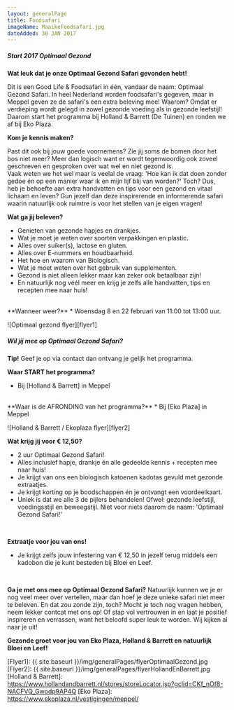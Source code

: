 ```yaml
---
layout: generalPage
title: Foodsafari
imageName: MaaikeFoodsafari.jpg
dateAdded: 30 JAN 2017
---
```


##### Start 2017 Optimaal Gezond

**Wat leuk dat je onze Optimaal Gezond Safari gevonden hebt!**

Dit is een Good Life & Foodsafari in één, vandaar de naam: Optimaal Gezond Safari.
In heel Nederland worden foodsafari's gegeven, maar in Meppel geven ze de safari's een extra beleving mee! Waarom? Omdat er verdieping wordt gelegd in zowel gezonde voeding als in gezonde leefstijl! Daarom start het programma bij Holland & Barrett (De Tuinen) en ronden we af bij Eko Plaza.

**Kom je kennis maken?**

Past dit ook bij jouw goede voornemens? Zie jij soms de bomen door het bos niet meer? Meer dan logisch want er wordt tegenwoordig ook zoveel geschreven en gesproken over wat wel en niet gezond is.    
Vaak weten we het wel maar is veelal de vraag: 'Hoe kan ik dat doen zonder gedoe én op een manier waar ik en mijn lijf blij van worden?' Toch? Dus, heb je behoefte aan extra handvatten en tips voor een gezond en vitaal lichaam en leven? Gun jezelf dan deze inspirerende en informerende safari waarin natuurlijk ook ruimtre is voor het stellen van je eigen vragen!

**Wat ga jij beleven?​**
* Genieten van gezonde hapjes en drankjes.
* Wat je moet je weten over soorten verpakkingen en plastic.
* Alles over suiker(s), lactose en gluten.
* Alles over E-nummers en houdbaarheid.
* Het hoe en waarom van Biologisch.
* Wat je moet weten over het gebruik van supplementen.
* Gezond is niet alleen lekker maar kan zeker ook betaalbaar zijn!
* En natuurlijk nog véél meer en krijg je zelfs alle handvatten, tips en recepten mee naar huis!

<br>
**Wanneer weer?**
* Woensdag 8 en 22 februari van 11:00 tot 13:00 uur.

![Optimaal gezond flyer][flyer1]

##### Wil jij mee op Optimaal Gezond Safari?

​**Tip!** Geef je op via contact dan ontvang je gelijk het programma.

**​Waar START het programma?**
* Bij [Holland & Barrett] in Meppel

<br>
**Waar is de AFRONDING van het programma?**
* Bij [Eko Plaza] in Meppel

![Holland & Barrett / Ekoplaza flyer][flyer2]

**Wat krijg jij voor € 12,50?**
* 2 uur Optimaal Gezond Safari!
* Alles inclusief hapje, drankje én alle gedeelde kennis + recepten mee naar huis!
* Je krijgt van ons een biologisch katoenen kadotas gevuld met gezonde extraatjes.  
* Je krijgt korting op je boodschappen én je ontvangt een voordeelkaart.
* Uniek is dat we alle 3 de pijlers behandelen! Ofwel: gezonde leefstijl, voedingsstijl en beweegstijl. Niet voor niets daarom de naam: 'Optimaal Gezond Safari!'

<br>

**Extraatje voor jou van ons!**
* Je krijgt zelfs jouw infestering van € 12,50 in jezelf terug middels een kadobon die je kunt besteden bij Bloei en Leef.

<br>

**Ga je met ons mee op Optimaal Gezond Safari?**
Natuurlijk kunnen we je er nog veel meer over vertellen, maar dan hoef je deze unieke safari niet meer te beleven. En dat zou zonde zijn, toch? Mocht je toch nog vragen hebben, neem lekker contcat met ons op! Of stap vol vertrouwen in en laat je positief inspireren en verrassen, want het beloofd super leuk te worden. Wij kijken al naar je uit!

**Gezonde groet voor jou van Eko Plaza, Holland & Barrett en natuurlijk Bloei en Leef!**

[Flyer1]: {{ site.baseurl }}/img/generalPages/flyerOptimaalGezond.jpg
[Flyer2]: {{ site.baseurl }}/img/generalPages/flyerHollandEnBarrett.jpg
[Holland & Barrett]: https://www.hollandandbarrett.nl/stores/storeLocator.jsp?gclid=CKf_nOf8-NACFVQ_Gwodp9AP4Q
[Eko Plaza]: https://www.ekoplaza.nl/vestigingen/meppel/
